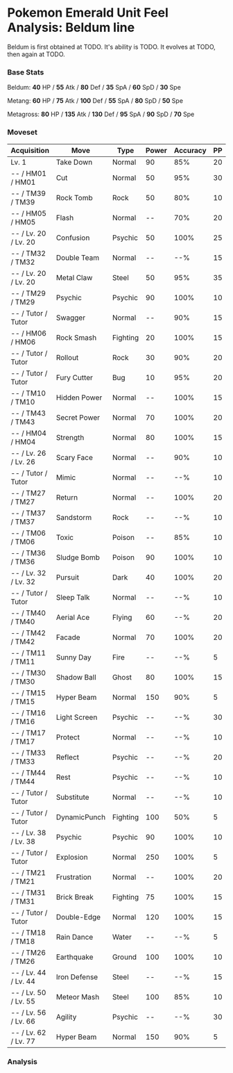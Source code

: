 # Pokemon Emerald Unit Feel Analysis: Beldum line

Beldum is first obtained at TODO. It's ability is TODO. It evolves at TODO, then again at TODO.

### Base Stats

Beldum: **40** HP / **55** Atk / **80** Def / **35** SpA / **60** SpD / **30** Spe

Metang: **60** HP / **75** Atk / **100** Def / **55** SpA / **80** SpD / **50** Spe

Metagross: **80** HP / **135** Atk / **130** Def / **95** SpA / **90** SpD / **70** Spe

### Moveset

|Acquisition         |Move        |Type    |Power|Accuracy|PP |Notes                    |
|---                 |---         |---     |---  |---     |---|---                      |
|Lv. 1               |Take Down   |Normal  |90   |85%     |20 |                         |
|-- / HM01 / HM01    |Cut         |Normal  |50   |95%     |30 |                         |
|-- / TM39 / TM39    |Rock Tomb   |Rock    |50   |80%     |10 |                         |
|-- / HM05 / HM05    |Flash       |Normal  |--   |70%     |20 |                         |
|-- / Lv. 20 / Lv. 20|Confusion   |Psychic |50   |100%    |25 |                         |
|-- / TM32 / TM32    |Double Team |Normal  |--   |--%     |15 |                         |
|-- / Lv. 20 / Lv. 20|Metal Claw  |Steel   |50   |95%     |35 |                         |
|-- / TM29 / TM29    |Psychic     |Psychic |90   |100%    |10 |                         |
|-- / Tutor / Tutor  |Swagger     |Normal  |--   |90%     |15 |                         |
|-- / HM06 / HM06    |Rock Smash  |Fighting|20   |100%    |15 |                         |
|-- / Tutor / Tutor  |Rollout     |Rock    |30   |90%     |20 |                         |
|-- / Tutor / Tutor  |Fury Cutter |Bug     |10   |95%     |20 |                         |
|-- / TM10 / TM10    |Hidden Power|Normal  |--   |100%    |15 |                         |
|-- / TM43 / TM43    |Secret Power|Normal  |70   |100%    |20 |                         |
|-- / HM04 / HM04    |Strength    |Normal  |80   |100%    |15 |                         |
|-- / Lv. 26 / Lv. 26|Scary Face  |Normal  |--   |90%     |10 |                         |
|-- / Tutor / Tutor  |Mimic       |Normal  |--   |--%     |10 |                         |
|-- / TM27 / TM27    |Return      |Normal  |--   |100%    |20 |                         |
|-- / TM37 / TM37    |Sandstorm   |Rock    |--   |--%     |10 |                         |
|-- / TM06 / TM06    |Toxic       |Poison  |--   |85%     |10 |                         |
|-- / TM36 / TM36    |Sludge Bomb |Poison  |90   |100%    |10 |                         |
|-- / Lv. 32 / Lv. 32|Pursuit     |Dark    |40   |100%    |20 |                         |
|-- / Tutor / Tutor  |Sleep Talk  |Normal  |--   |--%     |10 |                         |
|-- / TM40 / TM40    |Aerial Ace  |Flying  |60   |--%     |20 |                         |
|-- / TM42 / TM42    |Facade      |Normal  |70   |100%    |20 |                         |
|-- / TM11 / TM11    |Sunny Day   |Fire    |--   |--%     |5  |                         |
|-- / TM30 / TM30    |Shadow Ball |Ghost   |80   |100%    |15 |                         |
|-- / TM15 / TM15    |Hyper Beam  |Normal  |150  |90%     |5  |                         |
|-- / TM16 / TM16    |Light Screen|Psychic |--   |--%     |30 |                         |
|-- / TM17 / TM17    |Protect     |Normal  |--   |--%     |10 |                         |
|-- / TM33 / TM33    |Reflect     |Psychic |--   |--%     |20 |                         |
|-- / TM44 / TM44    |Rest        |Psychic |--   |--%     |10 |                         |
|-- / Tutor / Tutor  |Substitute  |Normal  |--   |--%     |10 |                         |
|-- / Tutor / Tutor  |DynamicPunch|Fighting|100  |50%     |5  |                         |
|-- / Lv. 38 / Lv. 38|Psychic     |Psychic |90   |100%    |10 |                         |
|-- / Tutor / Tutor  |Explosion   |Normal  |250  |100%    |5  |                         |
|-- / TM21 / TM21    |Frustration |Normal  |--   |100%    |20 |                         |
|-- / TM31 / TM31    |Brick Break |Fighting|75   |100%    |15 |                         |
|-- / Tutor / Tutor  |Double-Edge |Normal  |120  |100%    |15 |                         |
|-- / TM18 / TM18    |Rain Dance  |Water   |--   |--%     |5  |                         |
|-- / TM26 / TM26    |Earthquake  |Ground  |100  |100%    |10 |                         |
|-- / Lv. 44 / Lv. 44|Iron Defense|Steel   |--   |--%     |15 |                         |
|-- / Lv. 50 / Lv. 55|Meteor Mash |Steel   |100  |85%     |10 |                         |
|-- / Lv. 56 / Lv. 66|Agility     |Psychic |--   |--%     |30 |                         |
|-- / Lv. 62 / Lv. 77|Hyper Beam  |Normal  |150  |90%     |5  |                         |

### Analysis